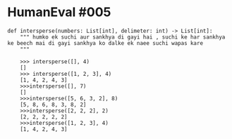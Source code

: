 # HumanEval #005

    def intersperse(numbers: List[int], delimeter: int) -> List[int]:
        """ humko ek suchi aur sankhya di gayi hai , suchi ke har sankhya ke beech mai di gayi sankhya ko dalke ek naee suchi wapas kare 
        """

```
    >>> intersperse([], 4)
    []
    >>> intersperse([1, 2, 3], 4)
    [1, 4, 2, 4, 3]
    >>>intersperse([], 7) 
    []
    >>>intersperse([5, 6, 3, 2], 8)
    [5, 8, 6, 8, 3, 8, 2]
    >>>intersperse([2, 2, 2], 2)
    [2, 2, 2, 2, 2]
    >>>intersperse([1, 2, 3], 4)
    [1, 4, 2, 4, 3]


```

